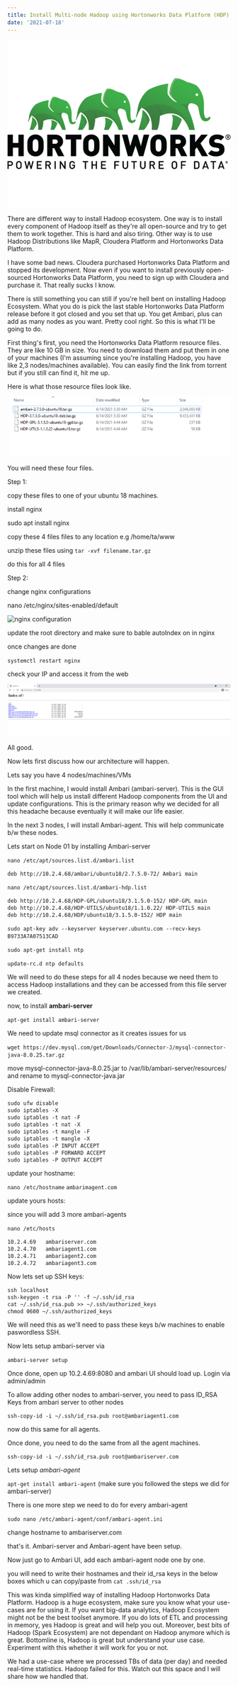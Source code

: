 ```yaml
---
title: Install Multi-node Hadoop using Hortonworks Data Platform (HDP) 3.1.5 on Ubuntu 18 LTS
date: '2021-07-18'
---
```


![Install multi-node Hadoop using Hortonworks Data Platform (HDP) 3.1.5 on Ubuntu 18 LTS](./hortonworks.png)


There are different way to install Hadoop ecosystem. One way is to install every component of Hadoop itself as they're all open-source and try to get them to work together. This is hard and also tiring. Other way is to use Hadoop Distributions like MapR, Cloudera Platform and Hortonworks Data Platform.

I have some bad news. Cloudera purchased Hortonworks Data Platform and stopped its development. Now even if you want to install previously open-sourced Hortonworks Data Platform, you need to sign up with Cloudera and purchase it. That really sucks I know. 

There is still something you can still if you're hell bent on installing Hadoop Ecosystem. What you do is pick the last stable Hortonworks Data Platform release before it got closed and you set that up. You get Ambari, plus can add as many nodes as you want. Pretty cool right. So this is what I'll be going to do.

First thing's first, you need the Hortonworks Data Platform resource files. They are like 10 GB in size. You need to download them and put them in one of your machines (I'm assuming since you're installing Hadoop, you have like 2,3 nodes/machines available). You can easily find the link from torrent but if you still can find it, hit me up. 

Here is what those resource files look like.

![Hortonworks resource files](./Hortonworks-resource-files.PNG)

You will need these four files. 


Step 1: 

copy these files to one of your ubuntu 18 machines. 

install nginx

sudo apt install nginx

copy these 4 files files to any location e.g /home/ta/www

unzip these files using `tar -xvf filename.tar.gz`

do this for all 4 files

Step 2: 

change nginx configurations

nano /etc/nginx/sites-enabled/default

![nginx configuration](./nginx-config.png)

update the root directory and make sure to bable autoIndex on in nginx

once changes are done

`systemctl restart nginx`

check your IP and access it from the web

![nginx view](./nginx-view.PNG)

All good. 

Now lets first discuss how our architecture will happen.

Lets say you have 4 nodes/machines/VMs

In the first machine, I would install Ambari (ambari-server). This is the GUI tool which will help us install different Hadoop components from the UI and update configurations. This is the primary reason why we decided for all this headache because eventually it will make our life easier. 

In the next 3 nodes, I will install Ambari-agent. This will help communicate b/w these nodes.

Lets start on Node 01 by installing Ambari-server

`nano /etc/apt/sources.list.d/ambari.list`

```
deb http://10.2.4.68/ambari/ubuntu18/2.7.5.0-72/ Ambari main

```

`nano /etc/apt/sources.list.d/ambari-hdp.list`


```
deb http://10.2.4.68/HDP-GPL/ubuntu18/3.1.5.0-152/ HDP-GPL main
deb http://10.2.4.68/HDP-UTILS/ubuntu18/1.1.0.22/ HDP-UTILS main
deb http://10.2.4.68/HDP/ubuntu18/3.1.5.0-152/ HDP main

```

`sudo apt-key adv --keyserver keyserver.ubuntu.com --recv-keys B9733A7A07513CAD`

`sudo apt-get install ntp`

`update-rc.d ntp defaults`


We will need to do these steps for all 4 nodes because we need them to access Hadoop installations and they can be accessed from this file server we created. 

now, to install **ambari-server**

`apt-get install ambari-server`

We need to update msql connector as it creates issues for us

`wget https://dev.mysql.com/get/Downloads/Connector-J/mysql-connector-java-8.0.25.tar.gz`

move mysql-connector-java-8.0.25.jar to /var/lib/ambari-server/resources/ and rename to mysql-connector-java.jar


Disable Firewall:

```
sudo ufw disable
sudo iptables -X
sudo iptables -t nat -F
sudo iptables -t nat -X
sudo iptables -t mangle -F
sudo iptables -t mangle -X
sudo iptables -P INPUT ACCEPT
sudo iptables -P FORWARD ACCEPT
sudo iptables -P OUTPUT ACCEPT
```

update your hostname: 


`nano /etc/hostname`
`ambarimagent.com`

update yours hosts: 

since you will add 3 more ambari-agents

`nano /etc/hosts`

```
10.2.4.69   ambariserver.com
10.2.4.70   ambariagent1.com
10.2.4.71   ambariagent2.com
10.2.4.72   ambariagent3.com

```

Now lets set up SSH keys: 

```
ssh localhost
ssh-keygen -t rsa -P '' -f ~/.ssh/id_rsa
cat ~/.ssh/id_rsa.pub >> ~/.ssh/authorized_keys
chmod 0600 ~/.ssh/authorized_keys
```

We will need this as we'll need to pass these keys b/w machines to enable paswordless SSH.

Now lets setup ambari-server via

`ambari-server setup`


Once done, open up 10.2.4.69:8080 and ambari UI should load up. Login via admin/admin

To allow adding other nodes to ambari-server, you need to pass ID_RSA Keys from ambari server to other nodes

```
ssh-copy-id -i ~/.ssh/id_rsa.pub root@ambariagent1.com
```

now do this same for all agents.

Once done, you need to do the same from all the agent machines.

```
ssh-copy-id -i ~/.ssh/id_rsa.pub root@ambariserver.com
```

Lets setup *ambari-agent*

```apt-get install ambari-agent``` (make sure you followed the steps we did for ambari-server)

There is one more step we need to do for every ambari-agent

`sudo nano /etc/ambari-agent/conf/ambari-agent.ini`

change hostname to ambariserver.com

that's it. Ambari-server and Ambari-agent have been setup.

Now just go to Ambari UI, add each ambari-agent node one by one. 

you will need to write their hostnames and their id_rsa keys in the below boxes which u can copy/paste from `cat .ssh/id_rsa`

This was kinda simplified way of installing Hadoop Hortonworks Data Platform. Hadoop is a huge ecosystem, make sure you know what your use-cases are for using it. If you want big-data analytics, Hadoop Ecosystem might not be the best toolset anymore. If you do lots of ETL and processing in memory, yes Hadoop is great and will help you out. Moreover, best bits of Hadoop (Spark Ecosystem) are not dependant on Hadoop anymore which is great. Bottomline is, Hadoop is great but understand your use case. Experiment with this whether it will work for you or not. 

We had a use-case where we processed TBs of data (per day) and needed real-time statistics. Hadoop failed for this. Watch out this space and I will share how we handled that.